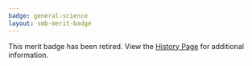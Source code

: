```yaml
---
badge: general-science
layout: smb-merit-badge
---
```


This merit badge has been retired. View the [History Page](history/) for additional information.
